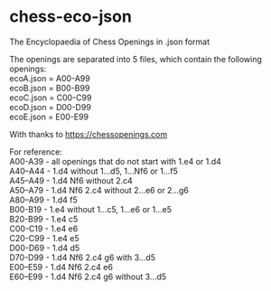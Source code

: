 # chess-eco-json
The Encyclopaedia of Chess Openings in .json format

The openings are separated into 5 files, which contain the following openings: <br/>
ecoA.json = A00-A99 <br/>
ecoB.json = B00-B99 <br/>
ecoC.json = C00-C99 <br/>
ecoD.json = D00-D99 <br/>
ecoE.json = E00-E99 <br/>

With thanks to https://chessopenings.com

For reference: <br/>
A00-A39 - all openings that do not start with 1.e4 or 1.d4 <br/>
A40–A44 - 1.d4 without 1...d5, 1...Nf6 or 1...f5 <br/>
A45–A49 - 1.d4 Nf6 without 2.c4 <br/>
A50–A79 - 1.d4 Nf6 2.c4 without 2...e6 or 2...g6 <br/>
A80–A99 - 1.d4 f5 <br/>
B00-B19 - 1.e4 without 1...c5, 1...e6 or 1...e5 <br/>
B20-B99 - 1.e4 c5 <br/>
C00-C19 - 1.e4 e6 <br/>
C20-C99 - 1.e4 e5 <br/>
D00-D69 - 1.d4 d5 <br/>
D70-D99 - 1.d4 Nf6 2.c4 g6 with 3...d5 <br/>
E00–E59 - 1.d4 Nf6 2.c4 e6 <br/>
E60–E99 - 1.d4 Nf6 2.c4 g6 without 3...d5 <br/>
